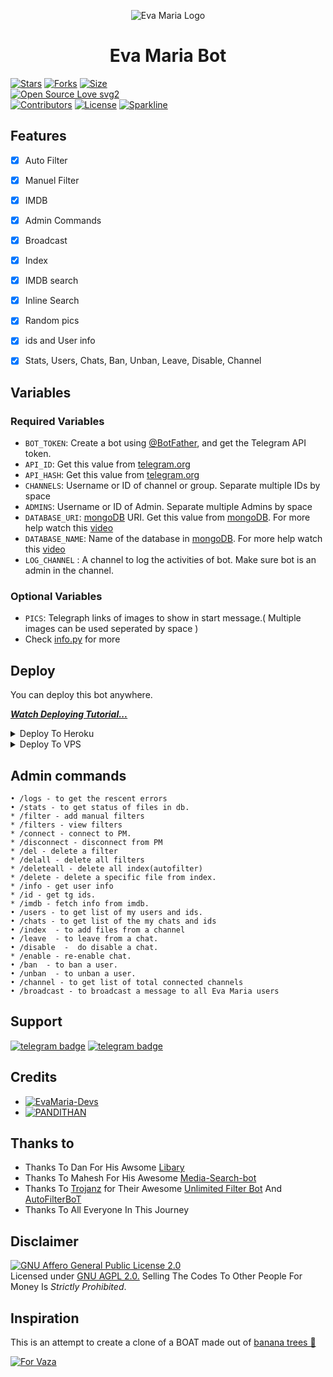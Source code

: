 <p align="center">
  <img src="assets/logo.jpg" alt="Eva Maria Logo">
</p>
<h1 align="center">
  <b>Eva Maria Bot</b>
</h1>


[![Stars](https://img.shields.io/github/stars/LXR-YOUTUBER-AMAL/EvaMaria?style=flat-square&color=yellow)](https://github.com/LXR-YOUTUBER-AMAL/EvaMaria/stargazers)
[![Forks](https://img.shields.io/github/forks/LXR-YOUTUBER-AMAL/EvaMaria?style=flat-square&color=orange)](https://github.com/LXR-YOUTUBER-AMAL/EvaMaria/fork)
[![Size](https://img.shields.io/github/repo-size/LXR-YOUTUBER-AMAL/EvaMaria?style=flat-square&color=green)](https://github.com/LXR-YOUTUBER-AMAL/EvaMaria/)   
[![Open Source Love svg2](https://badges.frapsoft.com/os/v2/open-source.svg?v=103)](https://github.com/LXR-YOUTUBER-AMAL/EvaMaria)   
[![Contributors](https://img.shields.io/github/contributors/LXR-YOUTUBER-AMAL/EvaMaria?style=flat-square&color=green)](https://github.com/EvamariaTG/EvaMaria/graphs/contributors)
[![License](https://img.shields.io/badge/License-AGPL-blue)](https://github.com/LXR-YOUTUBER-AMAL/EvaMaria/blob/main/LICENSE)
[![Sparkline](https://stars.medv.io/LXR-YOUTUBER-AMAL/EvaMaria.svg)](https://stars.medv.io/LXR-YOUTUBER-AMAL/EvaMaria)


## Features

- [x] Auto Filter
- [x] Manuel Filter
- [x] IMDB
- [x] Admin Commands
- [x] Broadcast
- [x] Index
- [x] IMDB search
- [x] Inline Search
- [x] Random pics
- [x] ids and User info 
- [x] Stats, Users, Chats, Ban, Unban, Leave, Disable, Channel


## Variables

### Required Variables
* `BOT_TOKEN`: Create a bot using [@BotFather](https://telegram.dog/BotFather), and get the Telegram API token.
* `API_ID`: Get this value from [telegram.org](https://my.telegram.org/apps)
* `API_HASH`: Get this value from [telegram.org](https://my.telegram.org/apps)
* `CHANNELS`: Username or ID of channel or group. Separate multiple IDs by space
* `ADMINS`: Username or ID of Admin. Separate multiple Admins by space
* `DATABASE_URI`: [mongoDB](https://www.mongodb.com) URI. Get this value from [mongoDB](https://www.mongodb.com). For more help watch this [video](https://youtu.be/Ah3HXjUfaKc)
* `DATABASE_NAME`: Name of the database in [mongoDB](https://www.mongodb.com). For more help watch this [video](https://youtu.be/Ah3HXjUfaKc)
* `LOG_CHANNEL` : A channel to log the activities of bot. Make sure bot is an admin in the channel.
### Optional Variables
* `PICS`: Telegraph links of images to show in start message.( Multiple images can be used seperated by space )
* Check [info.py](https://github.com/LXR-YOUTUBER-AMAL/evamaria/blob/master/info.py) for more


## Deploy
You can deploy this bot anywhere.

<i>**[Watch Deploying Tutorial...](https://youtu.be/BLTugq674-I)**</i>

<details><summary>Deploy To Heroku</summary>
<p>
<br>
<a href="https://heroku.com/deploy?template=https://github.com/LXR-YOUTUBER-AMAL/evamaria/tree/master">
  <img src="https://www.herokucdn.com/deploy/button.svg" alt="Deploy">
</a>
</p>
</details>

<details><summary>Deploy To VPS</summary>
<p>
<pre>
git clone https://github.com/LXR-YOUTUBER-AMAL/evamaria
# Install Packages
pip3 install -r requirements.txt
Edit info.py with variables as given below then run bot
python3 bot.py
</pre>
</p>
</details>


## Admin commands
```
• /logs - to get the rescent errors
• /stats - to get status of files in db.
* /filter - add manual filters
* /filters - view filters
* /connect - connect to PM.
* /disconnect - disconnect from PM
* /del - delete a filter
* /delall - delete all filters
* /deleteall - delete all index(autofilter)
* /delete - delete a specific file from index.
* /info - get user info
* /id - get tg ids.
* /imdb - fetch info from imdb.
• /users - to get list of my users and ids.
• /chats - to get list of the my chats and ids 
• /index  - to add files from a channel
• /leave  - to leave from a chat.
• /disable  -  do disable a chat.
* /enable - re-enable chat.
• /ban  - to ban a user.
• /unban  - to unban a user.
• /channel - to get list of total connected channels
• /broadcast - to broadcast a message to all Eva Maria users
```
## Support
[![telegram badge](https://img.shields.io/badge/Telegram-Group-30302f?style=flat&logo=telegram)](https://telegram.dog/LXRBOTSGROUP)
[![telegram badge](https://img.shields.io/badge/Telegram-Channel-30302f?style=flat&logo=telegram)](https://telegram.dog/LXRYOUTUBERYT)

## Credits 
* [![EvaMaria-Devs](https://img.shields.io/static/v1?label=EvaMaria&message=devs&color=critical)](https://telegram.dog/EvaMariaDevs)
* [![PANDITHAN](https://img.shields.io/static/v1?label=PANDI&message=THAN&color=critical)](https://telegram.dog/PANDITHAN_SIR)


## Thanks to 
 - Thanks To Dan For His Awsome [Libary](https://github.com/pyrogram/pyrogram)
 - Thanks To Mahesh For His Awesome [Media-Search-bot](https://github.com/Mahesh0253/Media-Search-bot)
 - Thanks To [Trojanz](https://github.com/trojanzhex) for Their Awesome [Unlimited Filter Bot](https://github.com/TroJanzHEX/Unlimited-Filter-Bot) And [AutoFilterBoT](https://github.com/trojanzhex/auto-filter-bot)
 - Thanks To All Everyone In This Journey

## Disclaimer
[![GNU Affero General Public License 2.0](https://www.gnu.org/graphics/agplv3-155x51.png)](https://www.gnu.org/licenses/agpl-3.0.en.html#header)    
Licensed under [GNU AGPL 2.0.](https://github.com/EvamariaTG/evamaria/blob/master/LICENSE)
Selling The Codes To Other People For Money Is *Strictly Prohibited*.

## Inspiration
This is an attempt to create a clone of a BOAT made out of [banana trees 🌳](https://telegram.dog/GetTGLink/4187)

[![For Vaza](https://telegra.ph/file/da19dda0d22cd8e414b3a.jpg)](https://telegra.ph/file/98342dc186fd7484cba91.mp4 "Oru Kootam Vazhakalk samarpikkunnu")
